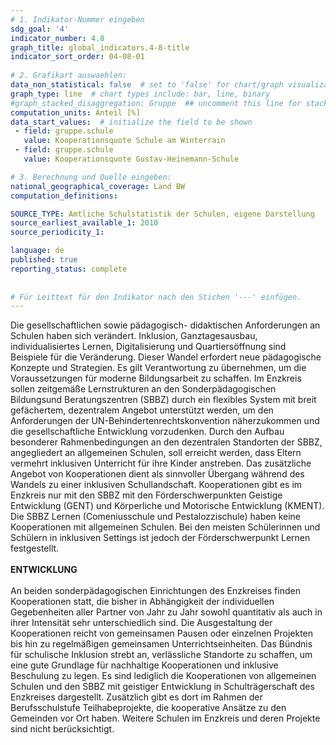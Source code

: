 ```yaml
---
# 1. Indikator-Nummer eingeben 
sdg_goal: '4'
indicator_number: 4.8
graph_title: global_indicators.4-8-title
indicator_sort_order: 04-08-01
 
# 2. Grafikart auswaehlen: 
data_non_statistical: false  # set to 'false' for chart/graph visualization 
graph_type: line  # chart types include: bar, line, binary 
#graph_stacked_disaggregation: Gruppe  ## uncomment this line for stacked bars. eplace 'Geschlecht' with the field of aggregation. 
computation_units: Anteil [%]
data_start_values:  # initialize the field to be shown  
 - field: gruppe.schule 
   value: Kooperationsquote Schule am Winterrain
 - field: gruppe.schule 
   value: Kooperationsquote Gustav-Heinemann-Schule

# 3. Berechnung und Quelle eingeben: 
national_geographical_coverage: Land BW
computation_definitions: 

SOURCE_TYPE: Amtliche Schulstatistik der Schulen, eigene Darstellung
source_earliest_available_1: 2010
source_periodicity_1: 

language: de   
published: true 
reporting_status: complete
 
 
# Für Leittext für den Indikator nach den Stichen '---' einfügen. 
---
```

Die gesellschaftlichen sowie pädagogisch- didaktischen Anforderungen an Schulen haben sich verändert. Inklusion, Ganztagesausbau, individualisiertes Lernen, Digitalisierung und Quartiersöffnung sind Beispiele für die Veränderung. Dieser Wandel erfordert neue pädagogische Konzepte und Strategien. Es gilt Verantwortung zu übernehmen, um die Voraussetzungen für moderne Bildungsarbeit zu schaffen. Im Enzkreis sollen zeitgemäße Lernstrukturen an den Sonderpädagogischen Bildungsund Beratungszentren (SBBZ) durch ein flexibles System mit breit gefächertem, dezentralem Angebot unterstützt werden, um den Anforderungen der UN-Behindertenrechtskonvention näherzukommen und die gesellschaftliche Entwicklung vorzudenken. Durch den Aufbau besonderer Rahmenbedingungen an den dezentralen Standorten der SBBZ, angegliedert an allgemeinen Schulen, soll erreicht werden, dass Eltern vermehrt inklusiven Unterricht für ihre Kinder anstreben. Das zusätzliche Angebot von Kooperationen dient als sinnvoller Übergang während des Wandels zu einer inklusiven Schullandschaft. Kooperationen gibt es im Enzkreis nur mit den SBBZ mit den Förderschwerpunkten Geistige Entwicklung (GENT) und Körperliche und Motorische Entwicklung (KMENT). Die SBBZ Lernen (Comeniusschule und Pestalozzischule) haben keine Kooperationen mit allgemeinen Schulen. Bei den meisten Schülerinnen und Schülern in inklusiven Settings ist jedoch der Förderschwerpunkt Lernen festgestellt. <br>
<br>
**ENTWICKLUNG** <br>
<br>
An beiden sonderpädagogischen Einrichtungen des Enzkreises finden Kooperationen statt, die bisher in Abhängigkeit der individuellen Gegebenheiten aller Partner von Jahr zu Jahr sowohl quantitativ als auch in ihrer Intensität sehr unterschiedlich sind. Die Ausgestaltung der Kooperationen reicht von gemeinsamen Pausen oder einzelnen Projekten bis hin zu regelmäßigen gemeinsamen Unterrichtseinheiten. Das Bündnis für schulische Inklusion strebt an, verlässliche Standorte zu schaffen, um eine gute Grundlage für nachhaltige Kooperationen und inklusive Beschulung zu legen. Es sind lediglich die Kooperationen von allgemeinen Schulen und den SBBZ mit geistiger Entwicklung in Schulträgerschaft des Enzkreises dargestellt. Zusätzlich gibt es dort im Rahmen der Berufsschulstufe Teilhabeprojekte, die kooperative Ansätze zu den Gemeinden vor Ort haben. Weitere Schulen im Enzkreis und deren Projekte sind nicht berücksichtigt.
